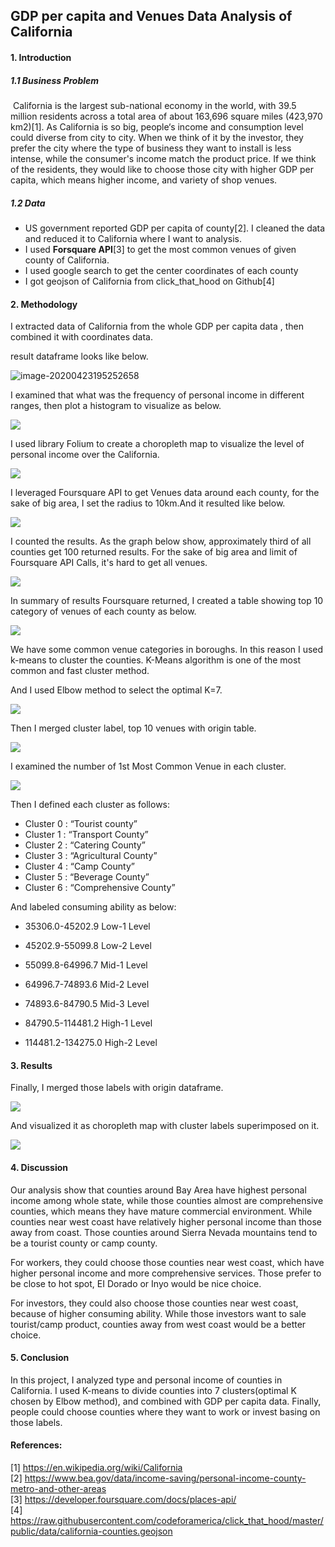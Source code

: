 ## GDP per capita and Venues Data Analysis of California

#### 1. Introduction

##### 1.1 Business Problem

​       California is the largest sub-national economy in the world, with 39.5 million residents across a total area of about 163,696 square miles (423,970 km2)[1]. As California is so big, people‘s income and consumption level could diverse from city to city. When we think of it by the investor, they prefer the city where the type of business they want to install is less intense, while the consumer's  income match the product price. If we think of the residents, they would like to choose those city with higher GDP per capita, which means higher income, and variety of shop venues. 

##### 1.2 Data 

* US government reported GDP per capita of county[2]. I cleaned the data and reduced it to California where I want to analysis.
* I used **Forsquare API**[3] to get the most common venues of given county of California.
* I used google search to get the center coordinates of each county
* I got geojson of California from click_that_hood on Github[4]



#### 2. Methodology

I extracted data of California from the whole GDP per capita data , then combined it with coordinates data.

result dataframe looks like below. 

![image-20200423195252658](./df_california.png)

I examined that what was the frequency of personal income in different ranges, then plot a histogram to visualize as below.

![](hist.png)

I used library Folium to create a choropleth map to visualize the level of personal income over the  California.

![](chorowithoutmark.png)

I leveraged Foursquare API to get Venues data around each county, for the sake of big area, I set the radius to 10km.And it resulted like below.

![](venues.png)

I counted the results. As the graph below show, approximately third of all counties get 100 returned results. For the sake of big area and limit of Foursquare API Calls, it's hard to get all venues.

![](resultcount.png)

In summary of results Foursquare returned, I created a table showing top 10 category of venues of each county as below.

![](top10venues.png)

We have some common venue categories in boroughs. In this reason I used k-means to cluster the counties. K-Means algorithm is one of the most common and fast cluster method. 

And I used Elbow method to select the optimal K=7.

![](optimalk.png)

Then I merged cluster label, top 10 venues with origin table.

![](merged.png)

I examined the number of 1st Most Common Venue in each cluster.

![](clusters.png)

Then I defined each cluster as follows:

* Cluster 0 : “Tourist county”
* Cluster 1 : “Transport County”
* Cluster 2 : “Catering County”
* Cluster 3 : “Agricultural County”
* Cluster 4 : “Camp County”
* Cluster 5 : “Beverage County”
* Cluster 6 : “Comprehensive County”

And labeled consuming ability as below:

* 35306.0-45202.9 Low-1 Level

* 45202.9-55099.8 Low-2 Level
* 55099.8-64996.7 Mid-1 Level
* 64996.7-74893.6 Mid-2 Level
* 74893.6-84790.5 Mid-3 Level
* 84790.5-114481.2 High-1 Level
* 114481.2-134275.0 High-2 Level

#### 3. Results

Finally, I merged those labels with origin dataframe.

![](final.png)

And visualized it as choropleth map with cluster labels superimposed on it.

![](finalchoro.png)

#### 4. Discussion

Our analysis show that counties around Bay Area have highest personal income among whole state, while those counties almost are comprehensive counties, which means they have mature commercial environment. While counties near west coast have relatively higher personal income than those away from coast. Those counties around Sierra Nevada mountains tend to be a tourist county or camp county.

For workers, they could choose those counties near west coast, which have higher personal income and more comprehensive services. Those prefer to be close to hot spot, EI Dorado or Inyo would be nice choice.

For investors, they could also choose those counties near west coast, because of higher consuming ability. While those investors want to sale tourist/camp product, counties away from west coast would be a better choice.

#### 5. Conclusion

In this project, I analyzed type and personal income of counties in California. I used K-means to divide counties into 7 clusters(optimal K chosen by Elbow method), and combined with GDP per capita data. Finally, people could choose counties where they want to work or invest basing on those labels.

#### References:

[1] https://en.wikipedia.org/wiki/California  
[2] https://www.bea.gov/data/income-saving/personal-income-county-metro-and-other-areas  
[3] https://developer.foursquare.com/docs/places-api/  
[4] https://raw.githubusercontent.com/codeforamerica/click_that_hood/master/public/data/california-counties.geojson